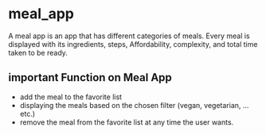 # meal_app

A meal app is an app that has different categories of meals. Every meal is displayed with its ingredients, steps, Affordability, complexity, and total time taken to be ready.


## important Function on Meal App

- add the meal to the favorite list
- displaying the meals based on the chosen filter (vegan, vegetarian, ... etc.)
- remove the meal from the favorite list at any time the user wants.


